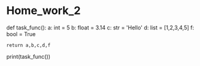 # Home_work_2
 def task_func():
    a: int = 5
    b: float = 3.14
    c: str = 'Hello'
    d: list = [1,2,3,4,5]
    f: bool = True

    return a,b,c,d,f
print(task_func())
